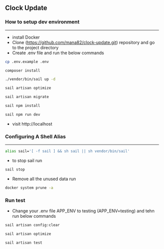 ## Clock Update

### How to setup dev environment
---------------------------------

- install Docker
- Clone (https://github.com/mana82/clock-update.git) repository and go to the project directory
- Create .env file and run the below commands
```bash 
cp .env.example .env

composer install 

./vendor/bin/sail up -d 

sail artisan optimize

sail artisan migrate

sail npm install

sail npm run dev
```

- visit http://localhost

### Configuring A Shell Alias
---------------------------------
```bash 
alias sail='[ -f sail ] && sh sail || sh vendor/bin/sail'
```

- to stop sail run 
```bash 
sail stop
```
- Remove all the unused data run  
```bash 
docker system prune -a
```

### Run test 
- Change your .env file APP_ENV to testing (APP_ENV=testing) and tehn run below commands
```bash 
sail artisan config:clear

sail artisan optimize

sail artisan test


```